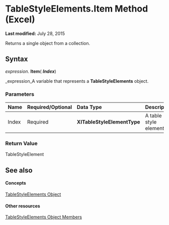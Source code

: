 
# TableStyleElements.Item Method (Excel)

 **Last modified:** July 28, 2015

Returns a single object from a collection.

## Syntax

 _expression_. **Item**( **_Index_**)

 _expression_A variable that represents a  **TableStyleElements** object.


### Parameters



|**Name**|**Required/Optional**|**Data Type**|**Description**|
|:-----|:-----|:-----|:-----|
|Index|Required| **XlTableStyleElementType**|A table style element.|

### Return Value

TableStyleElement


## See also


#### Concepts


 [TableStyleElements Object](d8f29faa-039d-6820-028c-763ee2a2989b.md)
#### Other resources


 [TableStyleElements Object Members](e6272fe1-429b-a881-7601-c42d3887429f.md)
